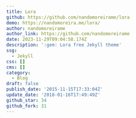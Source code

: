 ```yaml
---
title: Lora
github: https://github.com/nandomoreirame/lora
demo: https://nandomoreira.me/lora/
author: nandomoreirame
author_link: https://github.com/nandomoreirame
date: 2023-11-29T09:04:58.174Z
description: ':gem: Lora free Jekyll theme'
ssg:
  - Jekyll
css: []
cms: []
category:
  - Blog
draft: false
publish_date: '2015-11-15T17:33:04Z'
update_date: '2018-01-16T17:49:49Z'
github_star: 34
github_fork: 31
---
```

